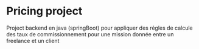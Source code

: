 # Pricing project
Project backend en java (springBoot) pour appliquer des régles de calcule des taux de commissionnement pour une mission donnée 
entre un freelance et un client 
